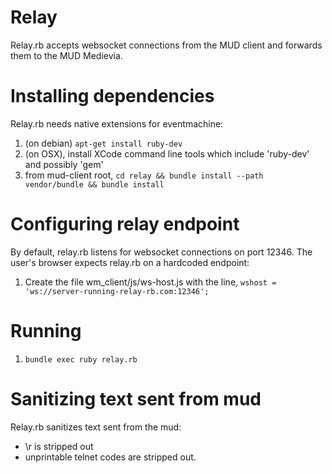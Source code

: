
# Relay

Relay.rb accepts websocket connections from the MUD client and forwards them to the MUD Medievia.

# Installing dependencies

Relay.rb needs native extensions for eventmachine:

1. (on debian) `apt-get install ruby-dev`
1. (on OSX), install XCode command line tools which include 'ruby-dev' and possibly 'gem'
2. from mud-client root, `cd relay && bundle install --path vendor/bundle && bundle install`

# Configuring relay endpoint

By default, relay.rb listens for websocket connections on port 12346. The user's browser expects relay.rb on a hardcoded endpoint:

1. Create the file wm_client/js/ws-host.js with the line, `wshost = 'ws://server-running-relay-rb.com:12346';`

# Running

1. `bundle exec ruby relay.rb`

# Sanitizing text sent from mud

Relay.rb sanitizes text sent from the mud:

* \r is stripped out
* unprintable telnet codes are stripped out.
